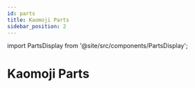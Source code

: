 ```yaml
---
id: parts
title: Kaomoji Parts
sidebar_position: 2
---
```


import PartsDisplay from '@site/src/components/PartsDisplay';

# Kaomoji Parts

<PartsDisplay />
